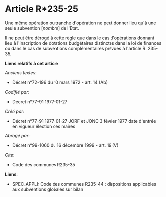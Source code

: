 # Article R*235-25

Une même opération ou tranche d'opération ne peut donner lieu qu'à une seule subvention [*nombre*] de l'Etat. 

Il ne peut être dérogé à cette règle que dans le cas d'opérations donnant lieu à l'inscription de dotations budgétaires
distinctes dans la loi de finances ou dans le cas de subventions complémentaires prévues à l'article R. 235-35.

**Liens relatifs à cet article**

_Anciens textes_:

  - Décret n°72-196 du 10 mars 1972 - art. 14 (Ab)

_Codifié par_:

  - Décret n°77-91 1977-01-27

_Créé par_:

  - Décret n°77-91 1977-01-27 JORF et JONC 3 février 1977 date d'entrée en vigueur élection des maires

_Abrogé par_:

  - Décret n°99-1060 du 16 décembre 1999 - art. 19 (V)

_Cite_:

  - Code des communes R235-35

**Liens**:

  - SPEC_APPLI: Code des communes R235-44 : dispositions applicables aux subventions globales sur bilan
